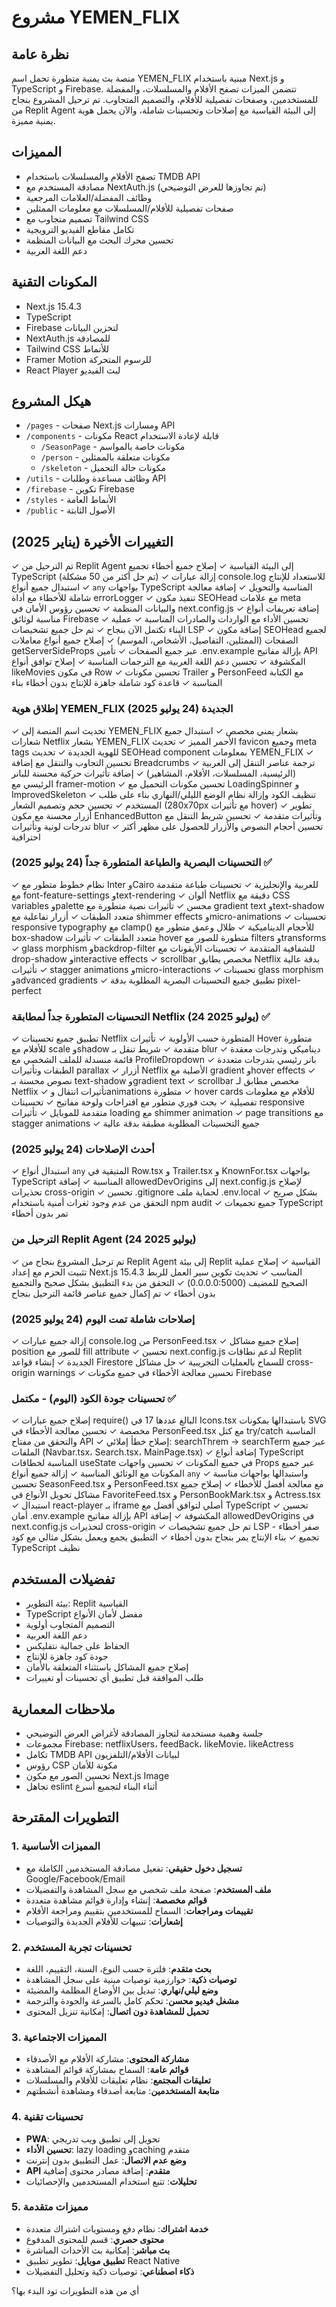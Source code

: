 # مشروع YEMEN_FLIX

## نظرة عامة
منصة بث يمنية متطورة تحمل اسم YEMEN_FLIX مبنية باستخدام Next.js و TypeScript و Firebase. تتضمن الميزات تصفح الأفلام والمسلسلات، والمفضلة للمستخدمين، وصفحات تفصيلية للأفلام، والتصميم المتجاوب. تم ترحيل المشروع بنجاح من Replit Agent إلى البيئة القياسية مع إصلاحات وتحسينات شاملة، والآن يحمل هوية يمنية مميزة.

## المميزات
- تصفح الأفلام والمسلسلات باستخدام TMDB API
- مصادقة المستخدم مع NextAuth.js (تم تجاوزها للعرض التوضيحي)
- وظائف المفضلة/العلامات المرجعية
- صفحات تفصيلية للأفلام/المسلسلات مع معلومات الممثلين
- تصميم متجاوب مع Tailwind CSS
- تكامل مقاطع الفيديو الترويجية
- تحسين محرك البحث مع البيانات المنظمة
- دعم اللغة العربية

## المكونات التقنية
- Next.js 15.4.3
- TypeScript
- Firebase لتخزين البيانات
- NextAuth.js للمصادقة
- Tailwind CSS للأنماط
- Framer Motion للرسوم المتحركة
- React Player لبث الفيديو

## هيكل المشروع
- `/pages` - صفحات Next.js ومسارات API
- `/components` - مكونات React قابلة لإعادة الاستخدام
  - `/SeasonPage` - مكونات خاصة بالمواسم
  - `/person` - مكونات متعلقة بالممثلين
  - `/skeleton` - مكونات حالة التحميل
- `/utils` - وظائف مساعدة وطلبات API
- `/firebase` - تكوين Firebase
- `/styles` - الأنماط العامة
- `/public` - الأصول الثابتة

## التغييرات الأخيرة (يناير 2025)
✓ تم الترحيل من Replit Agent إلى البيئة القياسية
✓ إصلاح جميع أخطاء تجميع TypeScript (تم حل أكثر من 50 مشكلة)
✓ إزالة عبارات console.log للاستعداد للإنتاج
✓ استبدال جميع أنواع `any` بواجهات TypeScript المناسبة والتحويل
✓ إضافة معالجة شاملة للأخطاء مع أداة errorLogger
✓ تنفيذ مكون SEOHead مع علامات meta والبيانات المنظمة
✓ تحسين رؤوس الأمان في next.config.js
✓ إضافة تعريفات أنواع مناسبة لوثائق Firebase
✓ تحسين الأداء مع الواردات والصادرات المناسبة
✓ عملية البناء تكتمل الآن بنجاح
✓ تم حل جميع تشخيصات LSP
✓ إضافة مكون SEOHead لجميع الصفحات (الممثلين، التفاصيل، الأشخاص، الموسم)
✓ إصلاح جميع أنواع معاملات getServerSideProps عبر جميع الصفحات
✓ تأمين .env.example بإزالة مفاتيح API المكشوفة
✓ تحسين دعم اللغة العربية مع الترجمات المناسبة
✓ إصلاح توافق أنواع likeMovies في مكون Row
✓ تحسين مكونات Trailer و PersonFeed مع الكتابة المناسبة
✓ قاعدة كود شاملة جاهزة للإنتاج بدون أخطاء بناء

### إطلاق هوية YEMEN_FLIX الجديدة (24 يوليو 2025)
✓ تحديث اسم المنصة إلى YEMEN_FLIX بشعار يمني مخصص
✓ استبدال جميع شعارات Netflix بشعار YEMEN_FLIX الأحمر المميز
✓ تحديث favicon وجميع meta tags للهوية الجديدة
✓ تحديث SEOHead component بمعلومات YEMEN_FLIX
✓ تحسين التجاوب والتنقل مع إضافة Breadcrumbs
✓ ترجمة عناصر التنقل إلى العربية (الرئيسية، المسلسلات، الأفلام، المشاهير)
✓ إضافة تأثيرات حركية محسنة للبانر الرئيسي مع framer-motion
✓ تحسين مكونات التحميل مع LoadingSpinner و ImprovedSkeleton
✓ تنظيف الكود وإزالة نظام الوضع الليلي/النهاري بناء على طلب المستخدم
✓ تحسين حجم وتصميم الشعار (280x70px مع تأثيرات hover)
✓ تطوير أزرار محسنة مع مكون EnhancedButton وتأثيرات متقدمة
✓ تحسين شريط التنقل مع تدرجات لونية وتأثيرات blur
✓ تحسين أحجام النصوص والأزرار للحصول على مظهر أكثر احترافية

### التحسينات البصرية والطباعة المتطورة جداً (24 يوليو 2025) ✅
✓ نظام خطوط متطور مع Inter وCairo للعربية والإنجليزية
✓ تحسينات طباعة متقدمة مع font-feature-settings وtext-rendering
✓ ألوان Netflix دقيقة مع CSS variables وpalette محسن
✓ تأثيرات نصية متطورة مع gradient text وtext-shadow متعدد الطبقات
✓ أزرار تفاعلية مع shimmer effects وmicro-animations
✓ تحسينات responsive typography مع clamp() للأحجام الديناميكية
✓ ظلال وعمق متطور مع box-shadow متعدد الطبقات
✓ تأثيرات hover متطورة للصور مع filters وtransforms
✓ glass morphism وbackdrop-filter للشفافية المتقدمة
✓ تحسينات الأيقونات مع drop-shadow وinteractive effects
✓ scrollbar مخصص يطابق Netflix بدقة عالية
✓ تأثيرات stagger animations وmicro-interactions
✓ تحسينات glass morphism وadvanced gradients
✓ تطبيق جميع التحسينات البصرية المطلوبة بدقة pixel-perfect

### التحسينات المتطورة جداً لمطابقة Netflix (24 يوليو 2025) ✅
✓ تطبيق جميع تحسينات Netflix المتطورة حسب الأولوية
✓ تأثيرات Hover متطورة للأفلام مع scale وshadow متقدمة
✓ شريط تنقل بـ blur ديناميكي وتدرجات معقدة
✓ قائمة منسدلة للملف الشخصي مع ProfileDropdown
✓ بانر رئيسي بتدرجات متعددة الطبقات وتأثيرات parallax
✓ أزرار Netflix الأصلية مع gradient وhover effects
✓ نصوص محسنة بـ text-shadow وgradient text
✓ scrollbar مخصص مطابق لـ Netflix
✓ تأثيرات انتقال وanimations متطورة
✓ hover cards للأفلام مع معلومات تفصيلية
✓ بحث فوري متطور مع اقتراحات ولوحة مفاتيح
✓ تحسينات responsive متقدمة للموبايل
✓ تأثيرات loading مع shimmer animation
✓ page transitions مع stagger animations
✓ جميع التحسينات المطلوبة مطبقة بدقة عالية

### أحدث الإصلاحات (24 يوليو 2025)
✓ استبدال أنواع `any` المتبقية في Row.tsx و Trailer.tsx و KnownFor.tsx بواجهات TypeScript المناسبة
✓ إضافة allowedDevOrigins إلى next.config.js لإصلاح تحذيرات cross-origin
✓ تحسين .gitignore لحماية ملف .env.local بشكل صريح
✓ التحقق من عدم وجود ثغرات أمنية باستخدام npm audit
✓ جميع تجميعات TypeScript تمر بدون أخطاء

### الترحيل من Replit Agent (24 يوليو 2025)
✓ تم ترحيل المشروع بنجاح من Replit Agent إلى بيئة Replit القياسية
✓ إصلاح عملية تثبيت الحزم مع إعداد Next.js 15.4.3 المناسب
✓ تحديث تكوين سير العمل للربط الصحيح للمضيف (0.0.0.0:5000)
✓ التحقق من بدء التطبيق بشكل صحيح والتجميع بدون أخطاء
✓ تم إكمال جميع عناصر قائمة الترحيل بنجاح

### إصلاحات شاملة تمت اليوم (24 يوليو 2025)
✓ إزالة جميع عبارات console.log من PersonFeed.tsx
✓ إصلاح جميع مشاكل position للصور مع fill attribute
✓ تحسين next.config.js لدعم نطاقات Replit الجديدة
✓ إنشاء قواعد Firestore للسماح بالعمليات التجريبية
✓ حل مشاكل cross-origin warnings
✓ تحسين معالجة الأخطاء في جميع مكونات Firebase

### تحسينات جودة الكود (اليوم) - مكتمل ✅
✓ إصلاح جميع عبارات require() البالغ عددها 17 في Icons.tsx باستبدالها بمكونات SVG مخصصة
✓ تحسين معالجة الأخطاء في PersonFeed.tsx مع كتل try/catch المناسبة والتحقق من مفتاح API
✓ إصلاح خطأ إملائي: searchThrem → searchTerm عبر جميع الملفات (Navbar.tsx، Search.tsx، MainPage.tsx)
✓ إضافة أنواع TypeScript المناسبة لخطافات useState في جميع المكونات
✓ تحسين واجهات Props عبر جميع المكونات مع الوثائق المناسبة
✓ إزالة جميع أنواع `any` واستبدالها بواجهات مناسبة
✓ تحسين SeasonFeed.tsx و PersonFeed.tsx مع معالجة أفضل للأخطاء
✓ إصلاح جميع مشاكل تحويل الأنواع في FavoriteFeed.tsx و PersonBookMark.tsx و Actress.tsx
✓ استبدال react-player بـ iframe أصلي لتوافق أفضل مع TypeScript
✓ تحسين أمان .env.example بإزالة مفاتيح API المكشوفة
✓ إضافة allowedDevOrigins في next.config.js لتحذيرات cross-origin
✓ تم حل جميع تشخيصات LSP - صفر أخطاء تجميع
✓ بناء الإنتاج يمر بنجاح بدون أخطاء
✓ التطبيق يجمع ويعمل بشكل مثالي مع كود TypeScript نظيف

## تفضيلات المستخدم
- بيئة التطوير: Replit القياسية
- TypeScript مفضل لأمان الأنواع
- التصميم المتجاوب أولوية
- دعم اللغة العربية
- الحفاظ على جمالية نتفليكس
- جودة كود جاهزة للإنتاج
- إصلاح جميع المشاكل باستثناء المتعلقة بالأمان
- طلب الموافقة قبل تطبيق أي تحسينات أو تغييرات

## ملاحظات المعمارية
- جلسة وهمية مستخدمة لتجاوز المصادقة لأغراض العرض التوضيحي
- مجموعات Firebase: netflixUsers، feedBack، likeMovie، likeActress
- تكامل TMDB API لبيانات الأفلام/التلفزيون
- رؤوس CSP مكونة للأمان
- تحسين الصور مع مكون Next.js Image
- تجاهل eslint أثناء البناء لتجميع أسرع

## التطويرات المقترحة

### 1. المميزات الأساسية
- **تسجيل دخول حقيقي**: تفعيل مصادقة المستخدمين الكاملة مع Google/Facebook/Email
- **ملف المستخدم**: صفحة ملف شخصي مع سجل المشاهدة والتفضيلات
- **قوائم مخصصة**: إنشاء وإدارة قوائم مشاهدة متعددة
- **تقييمات ومراجعات**: السماح للمستخدمين بتقييم ومراجعة الأفلام
- **إشعارات**: تنبيهات للأفلام الجديدة والتوصيات

### 2. تحسينات تجربة المستخدم
- **بحث متقدم**: فلترة حسب النوع، السنة، التقييم، اللغة
- **توصيات ذكية**: خوارزمية توصيات مبنية على سجل المشاهدة
- **وضع ليلي/نهاري**: تبديل بين الأوضاع المظلمة والمضيئة
- **مشغل فيديو محسن**: تحكم كامل بالسرعة والجودة والترجمة
- **تحميل للمشاهدة دون اتصال**: إمكانية تنزيل المحتوى

### 3. المميزات الاجتماعية
- **مشاركة المحتوى**: مشاركة الأفلام مع الأصدقاء
- **قوائم عامة**: السماح بمشاركة قوائم المشاهدة
- **تعليقات المجتمع**: نظام تعليقات للأفلام والمسلسلات
- **متابعة المستخدمين**: متابعة أصدقاء ومشاهدة أنشطتهم

### 4. تحسينات تقنية
- **PWA**: تحويل إلى تطبيق ويب تدريجي
- **تحسين الأداء**: lazy loading وcaching متقدم
- **وضع عدم الاتصال**: عمل التطبيق بدون إنترنت
- **API متقدم**: إضافة مصادر محتوى إضافية
- **تحليلات**: تتبع استخدام المستخدمين والإحصائيات

### 5. مميزات متقدمة
- **خدمة اشتراك**: نظام دفع ومستويات اشتراك متعددة
- **محتوى حصري**: قسم للمحتوى المدفوع
- **بث مباشر**: إمكانية بث الأحداث المباشرة
- **تطبيق موبايل**: تطوير تطبيق React Native
- **ذكاء اصطناعي**: توصيات ذكية وتحليل التفضيلات

أي من هذه التطويرات تود البدء بها؟